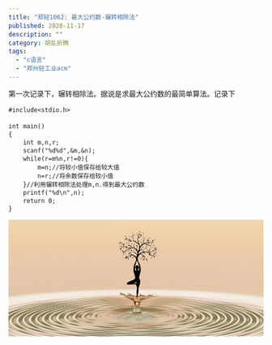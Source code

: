 ```yaml
---
title: "郑轻1062: 最大公约数-辗转相除法"
published: 2020-11-17
description: ""
category: 胡乱折腾
tags: 
  - "c语言"
  - "郑州轻工业acm"
---
```


第一次记录下，辗转相除法。据说是求最大公约数的最简单算法。记录下

```
#include<stdio.h>
 
int main()
{
    int m,n,r;
    scanf("%d%d",&m,&n);
    while(r=m%n,r!=0){
        m=n;//将较小值保存给较大值
        n=r;//将余数保存给较小值
    }//利用辗转相除法处理m,n.得到最大公约数
    printf("%d\n",n);
    return 0;
}
```

![](assets/73a584a784e0b5c.png)
